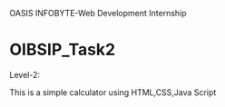 OASIS INFOBYTE-Web Development Internship
# OIBSIP_Task2
Level-2:

This is a simple calculator using HTML,CSS,Java Script
